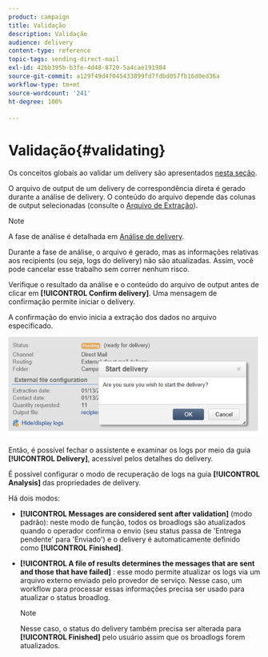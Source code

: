 ```yaml
---
product: campaign
title: Validação
description: Validação
audience: delivery
content-type: reference
topic-tags: sending-direct-mail
exl-id: 42bb395b-b3fe-4d48-8720-5a4cae191984
source-git-commit: a129f49d4f045433899fd7fdbd057fb16d0ed36a
workflow-type: tm+mt
source-wordcount: '241'
ht-degree: 100%

---
```


# Validação{#validating}

Os conceitos globais ao validar um delivery são apresentados [nesta seção](steps-validating-the-delivery.md).

O arquivo de output de um delivery de correspondência direta é gerado durante a análise de delivery. O conteúdo do arquivo depende das colunas de output selecionadas (consulte o [Arquivo de Extração](defining-the-direct-mail-content.md#extraction-file)).

>[!NOTE]
>
>A fase de análise é detalhada em [Análise de delivery](steps-validating-the-delivery.md#analyzing-the-delivery).

Durante a fase de análise, o arquivo é gerado, mas as informações relativas aos recipients (ou seja, logs do delivery) não são atualizadas. Assim, você pode cancelar esse trabalho sem correr nenhum risco.

Verifique o resultado da análise e o conteúdo do arquivo de output antes de clicar em **[!UICONTROL Confirm delivery]**. Uma mensagem de confirmação permite iniciar o delivery.

A confirmação do envio inicia a extração dos dados no arquivo especificado.

![](assets/s_ncs_user_postal_del_send_confirm_postal.png)

Então, é possível fechar o assistente e examinar os logs por meio da guia **[!UICONTROL Delivery]**, acessível pelos detalhes do delivery.

É possível configurar o modo de recuperação de logs na guia **[!UICONTROL Analysis]** das propriedades de delivery.

Há dois modos:

* **[!UICONTROL Messages are considered sent after validation]** (modo padrão): neste modo de função, todos os broadlogs são atualizados quando o operador confirma o envio (seu status passa de &#39;Entrega pendente&#39; para &#39;Enviado&#39;) e o delivery é automaticamente definido como **[!UICONTROL Finished]**.
* **[!UICONTROL A file of results determines the messages that are sent and those that have failed]** : esse modo permite atualizar os logs via um arquivo externo enviado pelo provedor de serviço. Nesse caso, um workflow para processar essas informações precisa ser usado para atualizar o status broadlog.

   >[!NOTE]
   >
   >Nesse caso, o status do delivery também precisa ser alterada para **[!UICONTROL Finished]** pelo usuário assim que os broadlogs forem atualizados.
